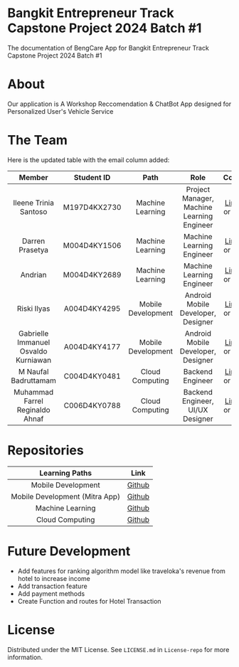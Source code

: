 # Bangkit Entrepreneur Track Capstone Project 2024 Batch #1
The documentation of BengCare App for Bangkit Entrepreneur Track Capstone Project 2024 Batch #1

# About
Our application is A Workshop Reccomendation & ChatBot App designed for Personalized User's Vehicle Service

# The Team

Here is the updated table with the email column added:

|            Member           | Student ID |        Path        |                    Role                    |                                                       Contacts                                                             |                          Email                          |
| :-------------------------: | :--------: | :----------------: | :----------------------------------------: | :------------------------------------------------------------------------------------------------------------------------: | :-----------------------------------------------------: |
|  Ileene Trinia Santoso       | M197D4KX2730 |  Machine Learning  | Project Manager, Machine Learning Engineer | [LinkedIn](https://www.linkedin.com/in/ileene-trinia/) or [Github](https://github.com/jobas5)                              | [ileene@bengcare.com](mailto:ilene@bengcare.com)                                       |
|   Darren Prasetya           | M004D4KY1506 |  Machine Learning  | Machine Learning Engineer                 | [LinkedIn](https://www.linkedin.com/in/darren-prasetya/) or [Github](https://github.com/Mikask1)                           | [darren@bengcare.com](mailto:darren@bengcare.com)                                      |
|   Andrian                   | M004D4KY2689 |  Machine Learning  | Machine Learning Engineer                 | [LinkedIn](https://www.linkedin.com/in/andrian-ang/) or [Github](https://github.com/risalanaim)                             | [andrian@bengcare.com](mailto:andrian@bengcare.com)                                     |
|   Riski Ilyas               | A004D4KY4295 | Mobile Development | Android Mobile Developer, Designer        | [LinkedIn](https://www.linkedin.com/in/riski-ilyas/) or [Github](https://github.com/riskiilyas)                            | [riski@bengcare.com](mailto:riski@bengcare.com)                                       |
|   Gabrielle Immanuel Osvaldo Kurniawan | A004D4KY4177 | Mobile Development | Android Mobile Developer, Designer        | [LinkedIn](https://www.linkedin.com/in/osvaldokurniawan/) or [Github](https://github.com/Osvaldo-Kurniawan)                | [osvaldo@bengcare.com](mailto:osvaldo@bengcare.com)                                   |
|   M Naufal Badruttamam      | C004D4KY0481 |   Cloud Computing  | Backend Engineer                           | [LinkedIn](https://www.linkedin.com/in/mnaufalbadruttamam/) or [Github](https://github.com/Caknoooo)                       | [cakno@bengcare.com](mailto:cakno@bengcare.com)                                      |
|   Muhammad Farrel Reginaldo Ahnaf | C006D4KY0788 |   Cloud Computing  | Backend Engineer, UI/UX Designer                           | [LinkedIn](https://www.linkedin.com/in/farrel-reginaldo/) or [Github](https://github.com/dandiirwanto20)                   | [reginaldo@bengcare.com](mailto:reginaldo@bengcare.com)                                      |

# Repositories

|   Learning Paths   |                                Link                                       |
| :----------------: | :-----------------------------------------------------------------------: |
| Mobile Development |  [Github](https://github.com/BengCare/BengCare-Android)  |
| Mobile Development (Mitra App) |  [Github](https://github.com/BengCare/MitraBengCare-Android)  |
|  Machine Learning  |   [Github](https://github.com/BengCare/BengCare-ML)   |
|  Cloud Computing   | [Github](https://github.com/BengCare/BengCare-Backend)  |

# Future Development
- Add features for ranking algorithm model like traveloka's revenue from hotel to increase income
- Add transaction feature 
- Add payment methods
- Create Function and routes for Hotel Transaction

# License
Distributed under the MIT License. See `LICENSE.md` in `License-repo` for more information.
